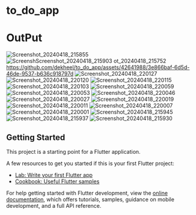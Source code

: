 # to_do_app

# OutPut
![Screenshot_20240418_215855](https://github.com/dekheel/to_do_app/assets/42641988/1ea7af0e-acb9-47d9-afcf-2141a8272923)
![Screensh![Screenshot_20240418_215903](https://github.com/dekheel/to_do_app/assets/42641988/cacd1e5a-1a2e-46b2-ba3b-5f7ef334d855)
ot_20240418_215752](https://github.com/dekheel/to_do_app/assets/42641988/21f4df8e-a4ae-42ba-85cb-ac27f55b7297)
https://github.com/dekheel/to_do_app/assets/42641988/3e866baf-6d5d-46de-9537-b636c918797d
![Screenshot_20240418_220127](https://github.com/dekheel/to_do_app/assets/42641988/be20daba-5ff8-456d-a208-d7549cb1b4be)
![Screenshot_20240418_220120](https://github.com/dekheel/to_do_app/assets/42641988/44a2383a-d34f-4606-98a1-80a2e79c40c4)
![Screenshot_20240418_220115](https://github.com/dekheel/to_do_app/assets/42641988/0dcd37c7-3084-4362-898f-e207b28b109f)
![Screenshot_20240418_220103](https://github.com/dekheel/to_do_app/assets/42641988/d5e394db-ccba-492f-9d3e-143aa56b3630)
![Screenshot_20240418_220059](https://github.com/dekheel/to_do_app/assets/42641988/dc6588cf-0735-4f95-90e7-cad9a0f6b655)
![Screenshot_20240418_220053](https://github.com/dekheel/to_do_app/assets/42641988/9edac251-c557-4c38-88a7-08eb8d42e564)
![Screenshot_20240418_220046](https://github.com/dekheel/to_do_app/assets/42641988/525de805-fdf7-4be8-b5cc-be006dd1b480)
![Screenshot_20240418_220027](https://github.com/dekheel/to_do_app/assets/42641988/c5e09e0f-368b-4577-86ca-70c17ce8dcdb)
![Screenshot_20240418_220019](https://github.com/dekheel/to_do_app/assets/42641988/ff74ccd2-d727-44fd-9679-ca798e725171)
![Screenshot_20240418_220011](https://github.com/dekheel/to_do_app/assets/42641988/fc320c21-5f19-45be-a440-6a9ccd722b68)
![Screenshot_20240418_220007](https://github.com/dekheel/to_do_app/assets/42641988/4b343d4a-6198-4bb8-bb49-bd0baeeae456)
![Screenshot_20240418_220001](https://github.com/dekheel/to_do_app/assets/42641988/5771f648-ba30-49c2-a0a1-eb55d60cca8c)
![Screenshot_20240418_215945](https://github.com/dekheel/to_do_app/assets/42641988/22ee6ba0-a30e-433c-ab8b-c62ccc189ce6)
![Screenshot_20240418_215937](https://github.com/dekheel/to_do_app/assets/42641988/f7d74d25-0927-4359-93a7-c0d0689454d5)
![Screenshot_20240418_215930](https://github.com/dekheel/to_do_app/assets/42641988/e48de9c1-4e27-48c3-b1ff-d91d50c7efe8)


## Getting Started

This project is a starting point for a Flutter application.

A few resources to get you started if this is your first Flutter project:

- [Lab: Write your first Flutter app](https://docs.flutter.dev/get-started/codelab)
- [Cookbook: Useful Flutter samples](https://docs.flutter.dev/cookbook)

For help getting started with Flutter development, view the
[online documentation](https://docs.flutter.dev/), which offers tutorials,
samples, guidance on mobile development, and a full API reference.
